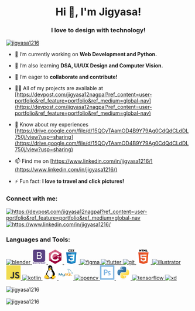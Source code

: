 <h1 align="center">Hi 👋, I'm Jigyasa!</h1>
<h3 align="center">I love to design with technology!</h3>

<p align="left"> <a href="https://github.com/ryo-ma/github-profile-trophy"><img src="https://github-profile-trophy.vercel.app/?username=jigyasa1216" alt="jigyasa1216" /></a> </p>

- 🔭 I’m currently working on **Web Development and Python.**

- 🌱 I’m also learning **DSA, UI/UX Design and Computer Vision.**

- 🤝 I’m eager to **collaborate and contribute!**

- 👨‍💻 All of my projects are available at [https://devpost.com/jigyasa12nagpal?ref_content=user-portfolio&ref_feature=portfolio&ref_medium=global-nav](https://devpost.com/jigyasa12nagpal?ref_content=user-portfolio&ref_feature=portfolio&ref_medium=global-nav)

- 📄 Know about my experiences [https://drive.google.com/file/d/15QCyTAamOD4B9Y79Ag0CdQdCLdDL750j/view?usp=sharing](https://drive.google.com/file/d/15QCyTAamOD4B9Y79Ag0CdQdCLdDL750j/view?usp=sharing)

- 📫 Find me on [https://www.linkedin.com/in/jigyasa1216/](https://www.linkedin.com/in/jigyasa1216/)

- ⚡ Fun fact: **I love to travel and click pictures!**

<h3 align="left">Connect with me:</h3>
<p align="left">
<a href="https://dev.to/jigyasa1216" target="blank"><img align="center" src="https://cdn.jsdelivr.net/npm/simple-icons@3.0.1/icons/dev-dot-to.svg" alt="https://devpost.com/jigyasa12nagpal?ref_content=user-portfolio&ref_feature=portfolio&ref_medium=global-nav" height="30" width="40" /></a>
<a href="https://linkedin.com/in/https://www.linkedin.com/in/jigyasa1216/" target="blank"><img align="center" src="https://raw.githubusercontent.com/rahuldkjain/github-profile-readme-generator/master/src/images/icons/Social/linked-in-alt.svg" alt="https://www.linkedin.com/in/jigyasa1216/" height="30" width="40" /></a>
</p>

<h3 align="left">Languages and Tools:</h3>
<p align="left"> <a href="https://www.blender.org/" target="_blank"> <img src="https://download.blender.org/branding/community/blender_community_badge_white.svg" alt="blender" width="40" height="40"/> </a> <a href="https://getbootstrap.com" target="_blank"> <img src="https://raw.githubusercontent.com/devicons/devicon/master/icons/bootstrap/bootstrap-plain-wordmark.svg" alt="bootstrap" width="40" height="40"/> </a> <a href="https://www.w3schools.com/cpp/" target="_blank"> <img src="https://raw.githubusercontent.com/devicons/devicon/master/icons/cplusplus/cplusplus-original.svg" alt="cplusplus" width="40" height="40"/> </a> <a href="https://www.w3schools.com/css/" target="_blank"> <img src="https://raw.githubusercontent.com/devicons/devicon/master/icons/css3/css3-original-wordmark.svg" alt="css3" width="40" height="40"/> </a> <a href="https://www.figma.com/" target="_blank"> <img src="https://www.vectorlogo.zone/logos/figma/figma-icon.svg" alt="figma" width="40" height="40"/> </a> <a href="https://flutter.dev" target="_blank"> <img src="https://www.vectorlogo.zone/logos/flutterio/flutterio-icon.svg" alt="flutter" width="40" height="40"/> </a> <a href="https://git-scm.com/" target="_blank"> <img src="https://www.vectorlogo.zone/logos/git-scm/git-scm-icon.svg" alt="git" width="40" height="40"/> </a> <a href="https://www.w3.org/html/" target="_blank"> <img src="https://raw.githubusercontent.com/devicons/devicon/master/icons/html5/html5-original-wordmark.svg" alt="html5" width="40" height="40"/> </a> <a href="https://www.adobe.com/in/products/illustrator.html" target="_blank"> <img src="https://www.vectorlogo.zone/logos/adobe_illustrator/adobe_illustrator-icon.svg" alt="illustrator" width="40" height="40"/> </a> <a href="https://developer.mozilla.org/en-US/docs/Web/JavaScript" target="_blank"> <img src="https://raw.githubusercontent.com/devicons/devicon/master/icons/javascript/javascript-original.svg" alt="javascript" width="40" height="40"/> </a> <a href="https://kotlinlang.org" target="_blank"> <img src="https://www.vectorlogo.zone/logos/kotlinlang/kotlinlang-icon.svg" alt="kotlin" width="40" height="40"/> </a> <a href="https://www.linux.org/" target="_blank"> <img src="https://raw.githubusercontent.com/devicons/devicon/master/icons/linux/linux-original.svg" alt="linux" width="40" height="40"/> </a> <a href="https://www.mysql.com/" target="_blank"> <img src="https://raw.githubusercontent.com/devicons/devicon/master/icons/mysql/mysql-original-wordmark.svg" alt="mysql" width="40" height="40"/> </a> <a href="https://opencv.org/" target="_blank"> <img src="https://www.vectorlogo.zone/logos/opencv/opencv-icon.svg" alt="opencv" width="40" height="40"/> </a> <a href="https://www.photoshop.com/en" target="_blank"> <img src="https://raw.githubusercontent.com/devicons/devicon/master/icons/photoshop/photoshop-line.svg" alt="photoshop" width="40" height="40"/> </a> <a href="https://www.python.org" target="_blank"> <img src="https://raw.githubusercontent.com/devicons/devicon/master/icons/python/python-original.svg" alt="python" width="40" height="40"/> </a> <a href="https://www.tensorflow.org" target="_blank"> <img src="https://www.vectorlogo.zone/logos/tensorflow/tensorflow-icon.svg" alt="tensorflow" width="40" height="40"/> </a> <a href="https://www.adobe.com/products/xd.html" target="_blank"> <img src="https://cdn.worldvectorlogo.com/logos/adobe-xd.svg" alt="xd" width="40" height="40"/> </a> </p>

<p><img align="center" src="https://github-readme-stats.vercel.app/api/top-langs?username=jigyasa1216&show_icons=true&locale=en&layout=compact" alt="jigyasa1216" /></p>

<p><img align="center" src="https://github-readme-streak-stats.herokuapp.com/?user=jigyasa1216&" alt="jigyasa1216" /></p>


